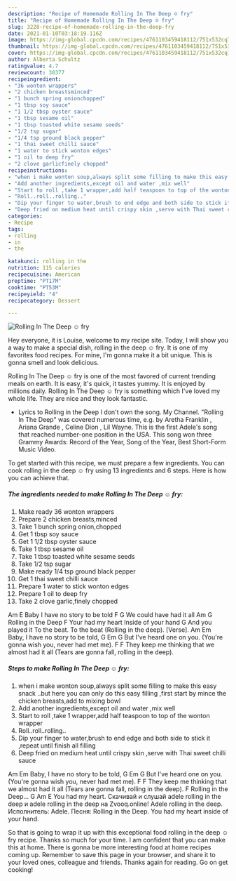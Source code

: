 ```yaml
---
description: "Recipe of Homemade Rolling In The Deep ☺ fry"
title: "Recipe of Homemade Rolling In The Deep ☺ fry"
slug: 3228-recipe-of-homemade-rolling-in-the-deep-fry
date: 2021-01-10T03:18:19.116Z
image: https://img-global.cpcdn.com/recipes/4761103459418112/751x532cq70/rolling-in-the-deep-☺-fry-recipe-main-photo.jpg
thumbnail: https://img-global.cpcdn.com/recipes/4761103459418112/751x532cq70/rolling-in-the-deep-☺-fry-recipe-main-photo.jpg
cover: https://img-global.cpcdn.com/recipes/4761103459418112/751x532cq70/rolling-in-the-deep-☺-fry-recipe-main-photo.jpg
author: Alberta Schultz
ratingvalue: 4.7
reviewcount: 30377
recipeingredient:
- "36 wonton wrappers"
- "2 chicken breastsminced"
- "1 bunch spring onionchopped"
- "1 tbsp soy sauce"
- "1 1/2 tbsp oyster sauce"
- "1 tbsp sesame oil"
- "1 tbsp toasted white sesame seeds"
- "1/2 tsp sugar"
- "1/4 tsp ground black pepper"
- "1 thai sweet chilli sauce"
- "1 water to stick wonton edges"
- "1 oil to deep fry"
- "2 clove garlicfinely chopped"
recipeinstructions:
- "when i make wonton soup,always split some filling to make this easy snack ..but here you can only do this easy filling  ,first start by mince the chicken breasts,add to mixing bowl"
- "Add another ingredients,except oil and water ,mix well"
- "Start to roll ,take 1 wrapper,add half teaspoon to top of the wonton wrapper"
- "Roll..roll..rolling.."
- "Dip your finger to water,brush to end edge and both side to stick it ,repeat until finish all filling"
- "Deep fried on medium heat until crispy skin ,serve with Thai sweet chilli sauce"
categories:
- Recipe
tags:
- rolling
- in
- the

katakunci: rolling in the 
nutrition: 115 calories
recipecuisine: American
preptime: "PT17M"
cooktime: "PT53M"
recipeyield: "4"
recipecategory: Dessert

---
```



![Rolling In The Deep ☺ fry](https://img-global.cpcdn.com/recipes/4761103459418112/751x532cq70/rolling-in-the-deep-☺-fry-recipe-main-photo.jpg)

Hey everyone, it is Louise, welcome to my recipe site. Today, I will show you a way to make a special dish, rolling in the deep ☺ fry. It is one of my favorites food recipes. For mine, I'm gonna make it a bit unique. This is gonna smell and look delicious.

Rolling In The Deep ☺ fry is one of the most favored of current trending meals on earth. It is easy, it's quick, it tastes yummy. It is enjoyed by millions daily. Rolling In The Deep ☺ fry is something which I've loved my whole life. They are nice and they look fantastic.

- Lyrics to Rolling in the Deep I don&#39;t own the song. My Channel. &#34;Rolling In The Deep&#34; was covered numerous time, e.g. by Aretha Franklin , Ariana Grande , Celine Dion , Lil Wayne. This is the first Adele&#39;s song that reached number-one position in the USA. This song won three Grammy Awards: Record of the Year, Song of the Year, Best Short-Form Music Video.


To get started with this recipe, we must prepare a few ingredients. You can cook rolling in the deep ☺ fry using 13 ingredients and 6 steps. Here is how you can achieve that.

<!--inarticleads1-->

##### The ingredients needed to make Rolling In The Deep ☺ fry:

1. Make ready 36 wonton wrappers
1. Prepare 2 chicken breasts,minced
1. Take 1 bunch spring onion,chopped
1. Get 1 tbsp soy sauce
1. Get 1 1/2 tbsp oyster sauce
1. Take 1 tbsp sesame oil
1. Take 1 tbsp toasted white sesame seeds
1. Take 1/2 tsp sugar
1. Make ready 1/4 tsp ground black pepper
1. Get 1 thai sweet chilli sauce
1. Prepare 1 water to stick wonton edges
1. Prepare 1 oil to deep fry
1. Take 2 clove garlic,finely chopped


Am E Baby I have no story to be told F G We could have had it all Am G Rolling in the Deep F Your had my heart Inside of your hand G And you played it To the beat. To the beat (Rolling in the deep). [Verse]. Am Em Baby, I have no story to be told, G Em G But I&#39;ve heard one on you. (You&#39;re gonna wish you, never had met me). F F They keep me thinking that we almost had it all (Tears are gonna fall, rolling in the deep). 

<!--inarticleads2-->

##### Steps to make Rolling In The Deep ☺ fry:

1. when i make wonton soup,always split some filling to make this easy snack ..but here you can only do this easy filling  ,first start by mince the chicken breasts,add to mixing bowl
1. Add another ingredients,except oil and water ,mix well
1. Start to roll ,take 1 wrapper,add half teaspoon to top of the wonton wrapper
1. Roll..roll..rolling..
1. Dip your finger to water,brush to end edge and both side to stick it ,repeat until finish all filling
1. Deep fried on medium heat until crispy skin ,serve with Thai sweet chilli sauce


Am Em Baby, I have no story to be told, G Em G But I&#39;ve heard one on you. (You&#39;re gonna wish you, never had met me). F F They keep me thinking that we almost had it all (Tears are gonna fall, rolling in the deep). F Rolling in the Deep… G Am E You had my heart. Скачивай и слушай adele rolling in the deep и adele rolling in the deep на Zvooq.online! Adele rolling in the deep. Исполнитель: Adele. Песня: Rolling in the Deep. You had my heart inside of your hand. 

So that is going to wrap it up with this exceptional food rolling in the deep ☺ fry recipe. Thanks so much for your time. I am confident that you can make this at home. There is gonna be more interesting food at home recipes coming up. Remember to save this page in your browser, and share it to your loved ones, colleague and friends. Thanks again for reading. Go on get cooking!
